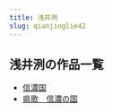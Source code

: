 ```yaml
---
title: 浅井洌
slug: qianjinglie42
---
```


## 浅井洌の作品一覧

- [信濃国](xinnongguo-67a)
- [県歌　信濃の国](xiangexinnongno-3bc)
